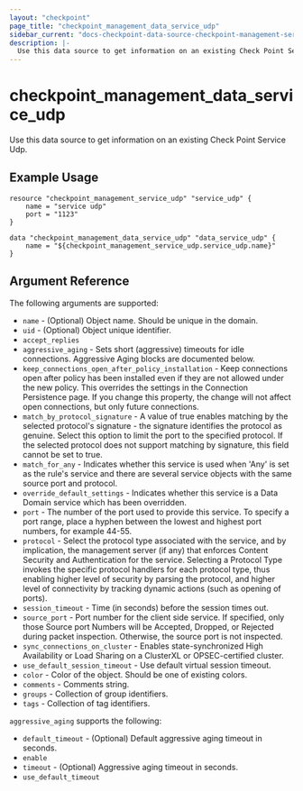 ```yaml
---
layout: "checkpoint"
page_title: "checkpoint_management_data_service_udp"
sidebar_current: "docs-checkpoint-data-source-checkpoint-management-service-udp"
description: |-
  Use this data source to get information on an existing Check Point Service Udp.
---
```


# checkpoint_management_data_service_udp

Use this data source to get information on an existing Check Point Service Udp.

## Example Usage


```hcl
resource "checkpoint_management_service_udp" "service_udp" {
    name = "service udp"
	port = "1123"
}

data "checkpoint_management_data_service_udp" "data_service_udp" {
    name = "${checkpoint_management_service_udp.service_udp.name}"
}
```

## Argument Reference

The following arguments are supported:

* `name` - (Optional) Object name. Should be unique in the domain.
* `uid` - (Optional) Object unique identifier.
* `accept_replies`
* `aggressive_aging` - Sets short (aggressive) timeouts for idle connections. Aggressive Aging blocks are documented below.
* `keep_connections_open_after_policy_installation` - Keep connections open after policy has been installed even if they are not allowed under the new policy. This overrides the settings in the Connection Persistence page. If you change this property, the change will not affect open connections, but only future connections.
* `match_by_protocol_signature` - A value of true enables matching by the selected protocol's signature - the signature identifies the protocol as genuine. Select this option to limit the port to the specified protocol. If the selected protocol does not support matching by signature, this field cannot be set to true.
* `match_for_any` - Indicates whether this service is used when 'Any' is set as the rule's service and there are several service objects with the same source port and protocol.
* `override_default_settings` - Indicates whether this service is a Data Domain service which has been overridden.
* `port` - The number of the port used to provide this service. To specify a port range, place a hyphen between the lowest and highest port numbers, for example 44-55.
* `protocol` - Select the protocol type associated with the service, and by implication, the management server (if any) that enforces Content Security and Authentication for the service. Selecting a Protocol Type invokes the specific protocol handlers for each protocol type, thus enabling higher level of security by parsing the protocol, and higher level of connectivity by tracking dynamic actions (such as opening of ports).
* `session_timeout` - Time (in seconds) before the session times out.
* `source_port` - Port number for the client side service. If specified, only those Source port Numbers will be Accepted, Dropped, or Rejected during packet inspection. Otherwise, the source port is not inspected.
* `sync_connections_on_cluster` - Enables state-synchronized High Availability or Load Sharing on a ClusterXL or OPSEC-certified cluster.
* `use_default_session_timeout` - Use default virtual session timeout.
* `color` - Color of the object. Should be one of existing colors.
* `comments` - Comments string.
* `groups` - Collection of group identifiers.
* `tags` - Collection of tag identifiers.

`aggressive_aging` supports the following:

* `default_timeout` - (Optional) Default aggressive aging timeout in seconds.
* `enable`
* `timeout` - (Optional) Aggressive aging timeout in seconds.
* `use_default_timeout`
